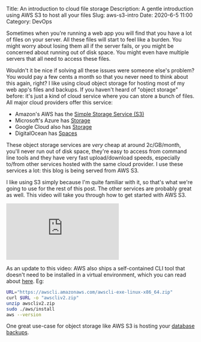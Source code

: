 Title: An introduction to cloud file storage
Description: A gentle introduction using AWS S3 to host all your files
Slug: aws-s3-intro
Date: 2020-6-5 11:00
Category: DevOps

Sometimes when you're running a web app you will find that you have a lot of files on your server. All these files will start to feel like a burden. You might worry about losing them all if the server fails, or you might be concerned about running out of disk space. You might even have multiple servers that all need to access these files.

Wouldn't it be nice if solving all these issues were someone else's problem? You would pay a few cents a month so that you never need to think about this again, right? I like using cloud object storage for hosting most of my web app's files and backups. If you haven't heard of "object storage" before: it's just a kind of cloud service where you can store a bunch of files. All major cloud providers offer this service:

- Amazon's AWS has the [Simple Storage Service (S3)](https://aws.amazon.com/s3/)
- Microsoft's Azure has [Storage](https://azure.microsoft.com/en-us/services/storage/)
- Google Cloud also has [Storage](https://cloud.google.com/storage)
- DigitalOcean has [Spaces](https://www.digitalocean.com/products/spaces/)

These object storage services are _very_ cheap at around 2c/GB/month, you'll never run out of disk space, they're easy to access from command line tools and they have very fast upload/download speeds, especially to/from other services hosted with the same cloud provider. I use these services a lot: this blog is being served from AWS S3.

I like using S3 simply because I'm quite familiar with it, so that's what we're going to use for the rest of this post. The other services are probably great as well. This video will take you through how to get started with AWS S3.

<div class="yt-embed">
    <iframe 
        src="https://www.youtube.com/embed/b-icwbsGZkc" 
        frameborder="0" 
        allow="accelerometer; autoplay; encrypted-media; gyroscope; picture-in-picture" 
        allowfullscreen
    >
    </iframe>
</div>

As an update to this video: AWS also ships a self-contained CLI tool that doesn't need to be installed in a virtual environment, which you can read about [here](https://docs.aws.amazon.com/cli/latest/userguide/install-cliv2-linux.html). Eg:

```bash
URL="https://awscli.amazonaws.com/awscli-exe-linux-x86_64.zip"
curl $URL -o "awscliv2.zip"
unzip awscliv2.zip
sudo ./aws/install
aws --version
```

One great use-case for object storage like AWS S3 is hosting your [database backups]({filename}/databases/postgres-backup-automate.md).
